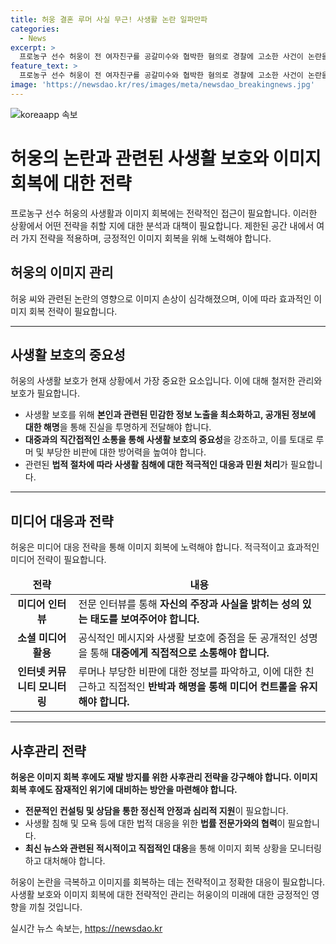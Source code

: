 ```yaml
---
title: 허웅 결혼 루머 사실 무근! 사생활 논란 일파만파
categories:
  - News
excerpt: >
  프로농구 선수 허웅이 전 여자친구를 공갈미수와 협박한 혐의로 경찰에 고소한 사건이 논란을 빚고 있다. 허 씨 측은 임신 사실을 알게된 이후 책임을 지겠다고 했지만, 전 여자친구는 허 씨가 결혼 이야기를 한 적이 없었으며 임신중절과 성관계 등을 강요했다고 주장하고 있다. 양측의 주장과 반박 속에서 경찰은 수사를 이어가고 있으며, 전 여자친구의 입장을 듣기 위한 노력이 이뤄지고 있다.
feature_text: >
  프로농구 선수 허웅이 전 여자친구를 공갈미수와 협박한 혐의로 경찰에 고소한 사건이 논란을 빚고 있다. 허 씨 측은 임신 사실을 알게된 이후 책임을 지겠다고 했지만, 전 여자친구는 허 씨가 결혼 이야기를 한 적이 없었으며 임신중절과 성관계 등을 강요했다고 주장하고 있다. 양측의 주장과 반박 속에서 경찰은 수사를 이어가고 있으며, 전 여자친구의 입장을 듣기 위한 노력이 이뤄지고 있다.
image: 'https://newsdao.kr/res/images/meta/newsdao_breakingnews.jpg'
---
```


<p><img src="https://newsdao.kr/res/images/meta/newsdao_breakingnews.jpg" alt="koreaapp 속보" /></p>

<h1>허웅의 논란과 관련된 사생활 보호와 이미지 회복에 대한 전략</h1>

<p data-ke-size="size16">프로농구 선수 허웅의 사생활과 이미지 회복에는 전략적인 접근이 필요합니다. 이러한 상황에서 어떤 전략을 취할 지에 대한 분석과 대책이 필요합니다. 제한된 공간 내에서 여러 가지 전략을 적용하며, 긍정적인 이미지 회복을 위해 노력해야 합니다.</p>

<h2>허웅의 이미지 관리</h2>

<p data-ke-size="size16">허웅 씨와 관련된 논란의 영향으로 이미지 손상이 심각해졌으며, 이에 따라 효과적인 이미지 회복 전략이 필요합니다.</p>

<hr>

<h2>사생활 보호의 중요성</h2>

<p data-ke-size="size16">허웅의 사생활 보호가 현재 상황에서 가장 중요한 요소입니다. 이에 대해 철저한 관리와 보호가 필요합니다.</p>

<ul>
<li>사생활 보호를 위해 <b>본인과 관련된 민감한 정보 노출을 최소화하고, 공개된 정보에 대한 해명</b>을 통해 진실을 투명하게 전달해야 합니다.</li>
<li><b>대중과의 직간접적인 소통을 통해 사생활 보호의 중요성</b>을 강조하고, 이를 토대로 루머 및 부당한 비판에 대한 방어력을 높여야 합니다.</li>
<li>관련된 <b>법적 절차에 따라 사생활 침해에 대한 적극적인 대응과 민원 처리</b>가 필요합니다.</li>
</ul>

<hr>

<h2>미디어 대응과 전략</h2>

<p data-ke-size="size16">허웅은 미디어 대응 전략을 통해 이미지 회복에 노력해야 합니다. 적극적이고 효과적인 미디어 전략이 필요합니다.</p>

<table>
<thead>
<tr>
<td style="text-align: center; height: 17px;"><b>전략</b></td>
<td style="text-align: center; height: 17px;"><b>내용</b></td>
</tr>
</thead>
<tbody>
<tr>
<td style="text-align: center; height: 17px;"><b>미디어 인터뷰</b></td>
<td>전문 인터뷰를 통해 <b>자신의 주장과 사실을 밝히는 성의 있는 태도를 보여주어야 합니다.</b></td>
</tr>
<tr>
<td style="text-align: center; height: 17px;"><b>소셜 미디어 활용</b></td>
<td>공식적인 메시지와 사생활 보호에 중점을 둔 공개적인 성명을 통해 <b>대중에게 직접적으로 소통해야 합니다.</b></td>
</tr>
<tr>
<td style="text-align: center; height: 17px;"><b>인터넷 커뮤니티 모니터링</b></td>
<td>루머나 부당한 비판에 대한 정보를 파악하고, 이에 대한 친근하고 직접적인 <b>반박과 해명을 통해 미디어 컨트롤을 유지해야 합니다.</b></td>
</tr>
</tbody>
</table>

<hr>

<h2>사후관리 전략</h2>

<p data-ke-size="size16"><b>허웅은 이미지 회복 후에도 재발 방지를 위한 사후관리 전략을 강구해야 합니다. 이미지 회복 후에도 잠재적인 위기에 대비하는 방안을 마련해야 합니다.</b></p>

<ul>
<li><b>전문적인 컨설팅 및 상담을 통한 정신적 안정과 심리적 지원</b>이 필요합니다.</li>
<li>사생활 침해 및 모욕 등에 대한 법적 대응을 위한 <b>법률 전문가와의 협력</b>이 필요합니다.</li>
<li><b>최신 뉴스와 관련된 적시적이고 직접적인 대응</b>을 통해 이미지 회복 상황을 모니터링하고 대처해야 합니다.</li>
</ul>

<p data-ke-size="size16">허웅이 논란을 극복하고 이미지를 회복하는 데는 전략적이고 정확한 대응이 필요합니다. 사생활 보호와 이미지 회복에 대한 전략적인 관리는 허웅이의 미래에 대한 긍정적인 영향을 끼칠 것입니다.</p>
실시간 뉴스 속보는, <a href="https://newsdao.kr" rel="dofollow">https://newsdao.kr</a>


